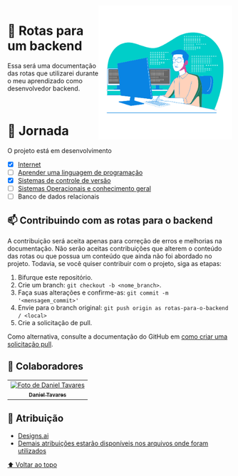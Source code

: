 <img src="/img/developer.png" width="300px" align="right" alt="Desenvolvedor">

# 🚀 Rotas para um backend

<p align="left">
 Essa será uma documentação das rotas que utilizarei durante o meu aprendizado como desenvolvedor backend.
</p>

<br>

# 📍 Jornada

O projeto está em desenvolvimento

- [x] [Internet](/Internet/)
- [ ] [Aprender uma linguagem de programação](/Aprendendo_Programacao/)
- [x] [Sistemas de controle de versão](/Versionamento/)
- [ ] [Sistemas Operacionais e conhecimento geral](/Sistemas_operacionais/)
- [ ] Banco de dados relacionais
<!--- [ ] Banco de dados não relacionais
- [ ] Mais sobre banco de dados
- [ ] Escalabilidade de banco de dados
- [ ] Aprendizados sobre API
- [ ] Cache
- [ ] Conhecimentos de segurança Web
- [ ] Testes automatizados
- [ ] Integração contínua e entrega contínua
- [ ] Design de software e arquitetura
- [ ] Principios de desenvolvimento e design
- [ ] Padrões de arquitetura
- [ ] Message Brokers
- [ ] Virtualização e Conteinerização
- [ ] GraphQL
- [ ] WebSockets
- [ ] Server-sent events
- [ ] Servidores Web
- [ ] Construção para escalabilidade  -->


## 📫 Contribuindo com as rotas para o backend

A contribuição será aceita apenas para correção de erros e melhorias na documentação. Não serão aceitas contribuições que alterem o conteúdo das rotas ou que possua um conteúdo que ainda não foi abordado no projeto.
Todavia, se você quiser contribuir com o projeto, siga as etapas:

1. Bifurque este repositório.
2. Crie um branch: `git checkout -b <nome_branch>`.
3. Faça suas alterações e confirme-as: `git commit -m '<mensagem_commit>'`
4. Envie para o branch original: `git push origin as rotas-para-o-backend / <local>`
5. Crie a solicitação de pull.

Como alternativa, consulte a documentação do GitHub em [como criar uma solicitação pull](https://help.github.com/en/github/collaborating-with-issues-and-pull-requests/creating-a-pull-request).

## 🤝 Colaboradores

<table>
  <tr>
    <td align="center">
      <a href="#">
        <img src="https://avatars.githubusercontent.com/u/62972715" width="100px;" alt="Foto de Daniel Tavares"/><br>
        <sub>
          <b>Daniel Tavares</b>
        </sub>
      </a>
    </td>
  </tr>
</table>

## 📝 Atribuição

* [Designs.ai](https://designs.ai/)
* [Demais atribuições estarão disponíveis nos arquivos onde foram utilizados](#)

[⬆ Voltar ao topo](#Rotas-para-um-backend)<br>
